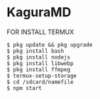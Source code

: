 # KaguraMD

FOR INSTALL TERMUX
```
$ pkg update && pkg upgrade
$ pkg install bash
$ pkg install nodejs
$ pkg install libwebp
$ pkg install ffmpeg
$ termux-setup-storage
$ cd /sdcard/namefile
$ npm start
```
